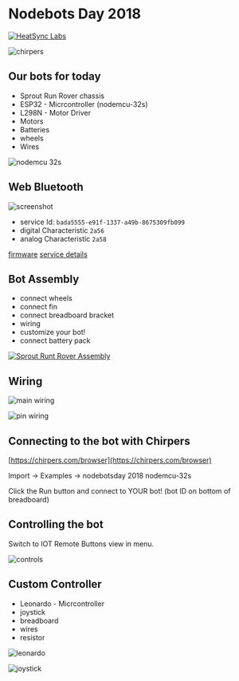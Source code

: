 # Nodebots Day 2018

[![HeatSync Labs](HeatsyncLabs_logo.png)](https://www.heatsynclabs.org)



![chirpers](chirpers.jpg)


## Our bots for today

* Sprout Run Rover chassis
* ESP32 - Micrcontroller (nodemcu-32s)
* L298N - Motor Driver
* Motors
* Batteries
* wheels
* Wires

![nodemcu 32s](nodemcu_32s.jpg)


## Web Bluetooth

![screenshot](BLE_diagram.png)

* service Id: `bada5555-e91f-1337-a49b-8675309fb099`
* digital Characteristic `2a56`
* analog Characteristic `2a58`

[firmware](nodemcu_32s_firmware)
[service details](https://github.com/monteslu/ble-io/blob/master/service.md)

## Bot Assembly

* connect wheels
* connect fin
* connect breadboard bracket
* wiring
* customize your bot!
* connect battery pack

[![Sprout Runt Rover Assembly](https://img.youtube.com/vi/LGfNfUv5Eqs/0.jpg)](https://www.youtube.com/watch?v=LGfNfUv5Eqs)


## Wiring

![main wiring](main_wiring.jpg)

![pin wiring](pin_wiring.jpg)



## Connecting to the bot with Chirpers


[https://chirpers.com/browser](https://chirpers.com/browser)

Import -> Examples -> nodebotsday 2018 nodemcu-32s

Click the Run button and connect to YOUR bot!
(bot ID on bottom of breadboard)

## Controlling the bot

Switch to IOT Remote Buttons view in menu.

![controls](controls.jpg)


## Custom Controller

* Leonardo - Micrcontroller
* joystick
* breadboard
* wires
* resistor

![leonardo](leonardo.jpg)

![joystick](joystick.jpg)